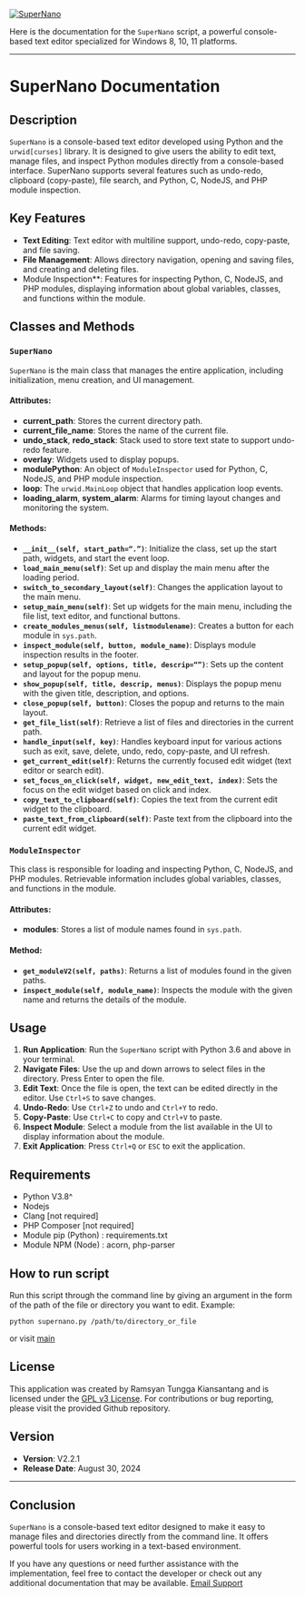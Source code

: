 <a href="https://github.com/LcfherShell/SuperNano"><img src="https://repository-images.githubusercontent.com/847198464/b36c0223-b3fa-4846-8f82-21e1b48d7021" alt="SuperNano" style="max-width: 100%; height: auto;" /></a>

Here is the documentation for the `SuperNano` script, a powerful console-based text editor specialized for Windows 8, 10, 11 platforms.

---

# SuperNano Documentation

## Description
`SuperNano` is a console-based text editor developed using Python and the `urwid[curses]` library. It is designed to give users the ability to edit text, manage files, and inspect Python modules directly from a console-based interface. SuperNano supports several features such as undo-redo, clipboard (copy-paste), file search, and Python, C, NodeJS, and PHP module inspection.

## Key Features
- **Text Editing**: Text editor with multiline support, undo-redo, copy-paste, and file saving.
- **File Management**: Allows directory navigation, opening and saving files, and creating and deleting files.
- Module Inspection**: Features for inspecting Python, C, NodeJS, and PHP modules, displaying information about global variables, classes, and functions within the module.



## Classes and Methods

### `SuperNano`
`SuperNano` is the main class that manages the entire application, including initialization, menu creation, and UI management.

#### Attributes:
- **current_path**: Stores the current directory path.
- **current_file_name**: Stores the name of the current file.
- **undo_stack**, **redo_stack**: Stack used to store text state to support undo-redo feature.
- **overlay**: Widgets used to display popups.
- **modulePython**: An object of `ModuleInspector` used for Python, C, NodeJS, and PHP module inspection.
- **loop**: The `urwid.MainLoop` object that handles application loop events.
- **loading_alarm**, **system_alarm**: Alarms for timing layout changes and monitoring the system.

#### Methods:
- **`__init__(self, start_path=“.”)`**: Initialize the class, set up the start path, widgets, and start the event loop.
- **`load_main_menu(self)`**: Set up and display the main menu after the loading period.
- **`switch_to_secondary_layout(self)`**: Changes the application layout to the main menu.
- **`setup_main_menu(self)`**: Set up widgets for the main menu, including the file list, text editor, and functional buttons.
- **`create_modules_menus(self, listmodulename)`**: Creates a button for each module in `sys.path`.
- **`inspect_module(self, button, module_name)`**: Displays module inspection results in the footer.
- **`setup_popup(self, options, title, descrip=“”)`**: Sets up the content and layout for the popup menu.
- **`show_popup(self, title, descrip, menus)`**: Displays the popup menu with the given title, description, and options.
- **`close_popup(self, button)`**: Closes the popup and returns to the main layout.
- **`get_file_list(self)`**: Retrieve a list of files and directories in the current path.
- **`handle_input(self, key)`**: Handles keyboard input for various actions such as exit, save, delete, undo, redo, copy-paste, and UI refresh.
- **`get_current_edit(self)`**: Returns the currently focused edit widget (text editor or search edit).
- **`set_focus_on_click(self, widget, new_edit_text, index)`**: Sets the focus on the edit widget based on click and index.
- **`copy_text_to_clipboard(self)`**: Copies the text from the current edit widget to the clipboard.
- **`paste_text_from_clipboard(self)`**: Paste text from the clipboard into the current edit widget.

### `ModuleInspector`
This class is responsible for loading and inspecting Python, C, NodeJS, and PHP modules. Retrievable information includes global variables, classes, and functions in the module.

#### Attributes:
- **modules**: Stores a list of module names found in `sys.path`.

#### Method:
- **`get_moduleV2(self, paths)`**: Returns a list of modules found in the given paths.
- **`inspect_module(self, module_name)`**: Inspects the module with the given name and returns the details of the module.

## Usage
1. **Run Application**: Run the `SuperNano` script with Python 3.6 and above in your terminal.
2. **Navigate Files**: Use the up and down arrows to select files in the directory. Press Enter to open the file.
3. **Edit Text**: Once the file is open, the text can be edited directly in the editor. Use `Ctrl+S` to save changes.
4. **Undo-Redo**: Use `Ctrl+Z` to undo and `Ctrl+Y` to redo.
5. **Copy-Paste**: Use `Ctrl+C` to copy and `Ctrl+V` to paste.
6. **Inspect Module**: Select a module from the list available in the UI to display information about the module.
7. **Exit Application**: Press `Ctrl+Q` or `ESC` to exit the application.


## Requirements
- Python V3.8^
- Nodejs
- Clang [not required]
- PHP Composer [not required]
- Module pip (Python) : requirements.txt
- Module NPM (Node) : acorn, php-parser
  

## How to run script
Run this script through the command line by giving an argument in the form of the path of the file or directory you want to edit. Example:
```
python supernano.py /path/to/directory_or_file
```
or visit [main](https://github.com/LcfherShell/SuperNano/tree/main)

## License
This application was created by Ramsyan Tungga Kiansantang and is licensed under the [GPL v3 License](https://github.com/LcfherShell/SuperNano/blob/V2.2.1/GPL-3.0.txt). For contributions or bug reporting, please visit the provided Github repository.

## Version
- **Version**: V2.2.1
- **Release Date**: August 30, 2024

---

## Conclusion
`SuperNano` is a console-based text editor designed to make it easy to manage files and directories directly from the command line. It offers powerful tools for users working in a text-based environment.

If you have any questions or need further assistance with the implementation, feel free to contact the developer or check out any additional documentation that may be available. [Email Support](mailto:alfiandecker2@gmail.com,ramstungga2@gmail.com)
